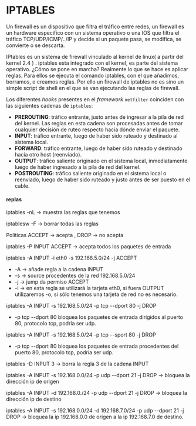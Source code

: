 # IPTABLES



Un firewall es un dispositivo que filtra el tráfico entre redes,  un firewall es un hardware especifico con un sistema operativo o una IOS que filtra el tráfico TCP/UDP/ICMP/../IP y decide si un paquete pasa, se modifica, se convierte o se descarta.

IPtables es un sistema de firewall vinculado al kernel de linux( a partir del kernel 2.4 ) .  iptables esta integrado con el kernel, es parte del sistema operativo. ¿Cómo se pone en marcha? Realmente lo que se hace es aplicar reglas. Para ellos se ejecuta el comando iptables, con el que añadimos, borramos, o creamos reglas. Por ello un firewall de iptables no es sino un simple script de shell en el que se van ejecutando las reglas de firewall.

Los diferentes *hooks* presentes en el *framework* `netfilter` coinciden con las siguientes cadenas de `iptables`:

- **PREROUTING**: tráfico entrante, justo antes de ingresar a la pila de red del kernel. Las reglas en esta cadena son procesadas antes de tomar cualquier decisión de ruteo respecto hacia dónde enviar el paquete.
- **INPUT**: tráfico entrante, luego de haber sido ruteado y destinado al sistema local.
- **FORWARD**: tráfico entrante, luego de haber sido ruteado y destinado hacia otro host (reenviado).
- **OUTPUT**: tráfico saliente originado en el sistema local, inmediatamente luego de haber ingresado a la pila de red del kernel.
- **POSTROUTING**: tráfico saliente originado en el sistema local o reenviado, luego de haber sido ruteado y justo antes de ser puesto en el cable.

#### replas

iptables -nL      -> muestra las reglas que tenemos

iptablesw -F     -> borrar todas las reglas

Politicas ACCEPT -> acepta , DROP -> no acepta

iptables -P INPUT ACCEPT  -> acepta todos los paquetes de entrada

iptables -A INPUT -i eth0 -s 192.168.5.0/24  -j  ACCEPT

- -A -> añade regla a la cadena INPUT
- -s  -> source procedentes  de la red 192.168.5.0/24
- -j -> jump da permiso ACCEPT
- -i -> en esta regla se utilizará la tarjeta eth0, si fuera OUTPUT utilizaremos -o, si sólo tenemos una tarjeta de red no es necesario. 

iptables -A INPUT -s 192.168.5.0/24  -p tcp --dport 80 -j  DROP

- -p tcp --dport 80 bloquea los paquetes de entrada dirigidos al puerto 80, protocolo tcp, podría ser udp.

iptables -A INPUT -s 192.168.5.0/24  -p tcp --sport 80 -j  DROP

- -p tcp --dport 80 bloquea los paquetes de entrada procedentes del puerto 80, protocolo tcp, podría ser udp.

iptables -D INPUT 3 -> borra la regla 3 de la cadena INPUT

iptables -A INPUT -s 192.168.0.0/24 -p udp --dport 21 -j DROP -> bloquea la dirección ip de origen

iptables -A INPUT -d 192.168.0./24 -p udp --dport 21 -j DROP -> bloquea la dirección ip de destino

iptables -A INPUT -s 192.168.0.0/24 -d 192.168.7.0/24 -p udp --dport 21 -j DROP -> bloquea la ip 192.168.0.0 de origen a la ip 192.168.7.0 de destino.





































###### 
